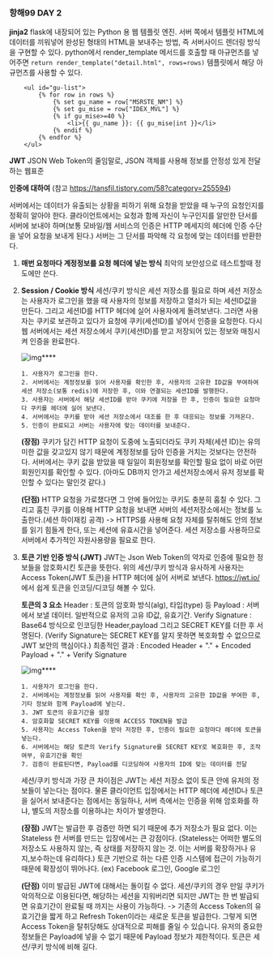 ### 항해99 DAY 2

**jinja2** 
flask에 내장되어 있는 Python 용 웹 템플릿 엔진.
서버 쪽에서 템플릿 HTML에 데이터를 끼워넣어 완성된 형태의 HTML을 보내주는 방법, 즉 서버사이드 렌더링 방식을 구현할 수 있다.
python에서 render_template 메서드를 호출할 때 아규먼츠를 넣어주면
`return render_template("detail.html", rows=rows)`
템플릿에서 해당 아규먼츠를 사용할 수 있다.

```jinja2
    <ul id="gu-list">
        {% for row in rows %}
            {% set gu_name = row["MSRSTE_NM"] %}
            {% set gu_mise = row["IDEX_MVL"] %}
            {% if gu_mise>=40 %}
                <li>{{ gu_name }}: {{ gu_mise|int }}</li>
            {% endif %}
        {% endfor %}
    </ul>
```



**JWT**
JSON Web Token의 줄임말로, JSON 객체를 사용해 정보를 안정성 있게 전달하는 웹표준

**인증에 대하여** (참고 https://tansfil.tistory.com/58?category=255594)

서버에서는 데이터가 유출되는 상황을 피하기 위해 요청을 받았을 때 누구의 요청인지를 정확히 알아야 한다. 
클라이언트에서는 요청과 함께 자신이 누구인지를 알만한 단서를 서버에 보내야 하며(보통 모바일/웹 서비스의 인증은 HTTP 메세지의 헤더에 인증 수단을 넣어 요청을 보내게 된다.)
서버는 그 단서를 파악해 각 요청에 맞는 데이터를 반환한다.	

1. **매번 요청마다 계정정보를 요청 헤더에 넣는 방식**
   최악의 보안성으로 테스트할때 정도에만 쓴다.

2. **Session / Cookie 방식**
   세션/쿠키 방식은 세션 저장소를 필요로 하며 세션 저장소는 사용자가 로그인을 했을 때 사용자의 정보를 저장하고 열쇠가 되는 세션ID값을 만든다. 그리고 세션ID를 HTTP 헤더에 실어 사용자에게 돌려보낸다. 그러면 사용자는 쿠키로 보관하고 있다가 요청에 쿠키(세션ID)를 넣어서 인증을 요청한다.
   다시 웹 서버에서는 세션 저장소에서 쿠키(세션ID)를 받고 저장되어 있는 정보와 매칭시켜 인증을 완료한다.

   ![img](https://t1.daumcdn.net/cfile/tistory/994BEA345B53368401)****

   ```
   1. 사용자가 로그인을 한다.
   2. 서버에서는 계정정보를 읽어 사용자를 확인한 후, 사용자의 고유한 ID값을 부여하여 세션 저장소(보통 redis)에 저장한 후, 이와 연결되는 세션ID를 발행한다.
   3. 사용자는 서버에서 해당 세션ID를 받아 쿠키에 저장을 한 후, 인증이 필요한 요청마다 쿠키를 헤더에 실어 보낸다.
   4. 서버에서는 쿠키를 받아 세션 저장소에서 대조를 한 후 대응되는 정보를 가져온다.
   5. 인증이 완료되고 서버는 사용자에 맞는 데이터를 보내준다.
   ```

   **(장점)**
   쿠키가 담긴 HTTP 요청이 도중에 노출되더라도 쿠키 자체(세션 ID)는 유의미한 값을 갖고있지 않기 때문에 계정정보를 담아 인증을 거치는 것보다는 안전하다.
   서버에서는 쿠키 값을 받았을 때 일일이 회원정보를 확인할 필요 없이 바로 어떤 회원인지를 확인할 수 있다. (아마도 DB까지 안가고 세션저장소에서 유저 정보를 확인할 수 있다는 말인것 같다.)

   **(단점)**
   HTTP 요청을 가로챘다면 그 안에 들어있는 쿠키도 충분히 훔칠 수 있다. 그리고 훔친 쿠키를 이용해 HTTP 요청을 보내면 서버의 세션저장소에서는 정보를 노출한다.(세션 하이재킹 공격) 
   -> HTTPS를 사용해 요청 자체를 탈취해도 안의 정보를 읽기 힘들게 한다, 또는 세션에 유효시간을 넣어준다. 
   세션 저장소를 사용하므로 서버에서 추가적인 자원사용량을 필요로 한다.
   
3. **토큰 기반 인증 방식 (JWT)**
   JWT는 Json Web Token의 약자로 인증에 필요한 정보들을 암호화시킨 토큰을 뜻한다. 위의 세션/쿠키 방식과 유사하게 사용자는 Access Token(JWT 토큰)을 HTTP 헤더에 실어 서버로 보낸다.
   https://jwt.io/ 에서 쉽게 토큰을 인코딩/디코딩 해볼 수 있다.

   **토큰의 3 요소**
   Header : 토큰의 암호화 방식(alg), 타입(type) 등
   Payload : 서버에서 보낼 데이터. 일반적으로 유저의 고유 ID값, 유효기간.
   Verify Signature : Base64 방식으로 인코딩한 Header,payload 그리고 SECRET KEY를 더한 후 서명된다.
   (Verify Signature는 SECRET KEY를 알지 못하면 복호화할 수 없으므로 JWT 보안의 핵심이다.) 
   최종적인 결과 : Encoded Header + "." + Encoded Payload + "." + Verify Signature

   ![img](https://t1.daumcdn.net/cfile/tistory/995EC2345B53368912)****

   ```
   1. 사용자가 로그인을 한다.
   2. 서버에서는 계정정보를 읽어 사용자를 확인 후, 사용자의 고유한 ID값을 부여한 후, 기타 정보와 함께 Payload에 넣는다.
   3. JWT 토큰의 유효기간을 설정
   4. 암호화할 SECRET KEY를 이용해 ACCESS TOKEN을 발급
   5. 사용자는 Access Token을 받아 저장한 후, 인증이 필요한 요청마다 헤더에 토큰을 넣는다.
   6. 서버에서는 해당 토큰의 Verify Signature를 SECRET KEY로 복호화한 후, 조작 여부, 유효기간을 확인
   7. 검증이 완료된다면, Payload를 디코딩하여 사용자의 ID에 맞는 데이터를 전달
   ```

   세션/쿠키 방식과 가장 큰 차이점은 JWT는 세션 저장소 없이 토큰 안에 유저의 정보들이 넣는다는 점이다. 물론 클라이언트 입장에서는 HTTP 헤더에 세션ID나 토큰을 실어서 보내준다는 점에서는 동일하나, 서버 측에서는 인증을 위해 암호화를 하냐, 별도의 저장소를 이용하냐는 차이가 발생한다.

   **(장점)**
    JWT는 발급한 후 검증만 하면 되기 때문에 추가 저장소가 필요 없다. 이는 Stateless 한 서버를 만드는 입장에서는 큰 강점이다. 
   (Stateless는 어떠한 별도의 저장소도 사용하지 않는, 즉 상태를 저장하지 않는 것. 이는 서버를 확장하거나 유지,보수하는데 유리하다.) 
    토큰 기반으로 하는 다른 인증 시스템에 접근이 가능하기 때문에 확장성이 뛰어나다. (ex) Facebook 로그인, Google 로그인
   
   **(단점)**
    이미 발급된 JWT에 대해서는 돌이킬 수 없다. 세션/쿠키의 경우 만일 쿠키가 악의적으로 이용된다면, 해당하는 세션을 지워버리면 되지만 JWT는 한 번 발급되면 유효기간이 완료될 때 까지는 사용이 가능하다.
   -> 기존의 Access Token의 유효기간을 짧게 하고 Refresh Token이라는 새로운 토큰을 발급한다. 그렇게 되면 Access Token을 탈취당해도 상대적으로 피해를 줄일 수 있습니다.
    유저의 중요한 정보들은 Payload에 넣을 수 없기 때문에 Payload 정보가 제한적이다. 
    토큰은 세션/쿠키 방식에 비해 길다.
